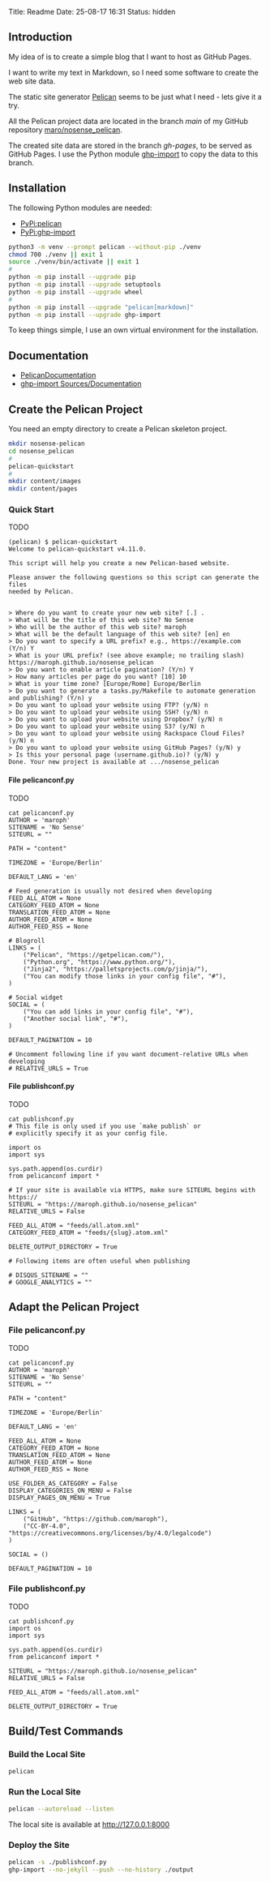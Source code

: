 Title: Readme
Date: 25-08-17 16:31
Status: hidden

## Introduction
My idea of is to create a simple blog that I want to host as GitHub Pages.

I want to write my text in Markdown, so I need some software to
create the web site data.

The static site generator [Pelican](https://getpelican.com/) seems to
be just what I need - lets give it a try.

All the Pelican project data are located in the branch _main_ of my GitHub repository
[maro/nosense_pelican](https://github.com/maroph/nosense_pelican).

The created site data are stored in the branch _gh-pages_, to be served
as GitHub Pages. I use the Python module 
[ghp-import](https://github.com/c-w/ghp-import)
to copy the data to this branch.

## Installation
The following Python modules are needed:

* [PyPi:pelican](https://pypi.org/project/pelican/)
* [PyPi:ghp-import](https://pypi.org/project/ghp-import/)

```bash
python3 -m venv --prompt pelican --without-pip ./venv
chmod 700 ./venv || exit 1
source ./venv/bin/activate || exit 1
#
python -m pip install --upgrade pip
python -m pip install --upgrade setuptools
python -m pip install --upgrade wheel
#
python -m pip install --upgrade "pelican[markdown]"
python -m pip install --upgrade ghp-import
```

To keep things simple, I use an own virtual environment for the installation.

## Documentation

* [PelicanDocumentation](https://docs.getpelican.com/)
* [ghp-import Sources/Documentation](https://github.com/c-w/ghp-import)


## Create the Pelican Project
You need an empty directory to create a Pelican skeleton project.

```bash
mkdir nosense-pelican
cd nosense_pelican
#
pelican-quickstart
#
mkdir content/images
mkdir content/pages
```

### Quick Start
TODO

```
(pelican) $ pelican-quickstart
Welcome to pelican-quickstart v4.11.0.

This script will help you create a new Pelican-based website.

Please answer the following questions so this script can generate the files
needed by Pelican.


> Where do you want to create your new web site? [.] .
> What will be the title of this web site? No Sense
> Who will be the author of this web site? maroph
> What will be the default language of this web site? [en] en
> Do you want to specify a URL prefix? e.g., https://example.com   (Y/n) Y
> What is your URL prefix? (see above example; no trailing slash) https://maroph.github.io/nosense_pelican
> Do you want to enable article pagination? (Y/n) Y
> How many articles per page do you want? [10] 10
> What is your time zone? [Europe/Rome] Europe/Berlin
> Do you want to generate a tasks.py/Makefile to automate generation and publishing? (Y/n) y
> Do you want to upload your website using FTP? (y/N) n
> Do you want to upload your website using SSH? (y/N) n
> Do you want to upload your website using Dropbox? (y/N) n
> Do you want to upload your website using S3? (y/N) n
> Do you want to upload your website using Rackspace Cloud Files? (y/N) n
> Do you want to upload your website using GitHub Pages? (y/N) y
> Is this your personal page (username.github.io)? (y/N) y
Done. Your new project is available at .../nosense_pelican
```

#### File pelicanconf.py
TODO

```
cat pelicanconf.py
AUTHOR = 'maroph'
SITENAME = 'No Sense'
SITEURL = ""

PATH = "content"

TIMEZONE = 'Europe/Berlin'

DEFAULT_LANG = 'en'

# Feed generation is usually not desired when developing
FEED_ALL_ATOM = None
CATEGORY_FEED_ATOM = None
TRANSLATION_FEED_ATOM = None
AUTHOR_FEED_ATOM = None
AUTHOR_FEED_RSS = None

# Blogroll
LINKS = (
    ("Pelican", "https://getpelican.com/"),
    ("Python.org", "https://www.python.org/"),
    ("Jinja2", "https://palletsprojects.com/p/jinja/"),
    ("You can modify those links in your config file", "#"),
)

# Social widget
SOCIAL = (
    ("You can add links in your config file", "#"),
    ("Another social link", "#"),
)

DEFAULT_PAGINATION = 10

# Uncomment following line if you want document-relative URLs when developing
# RELATIVE_URLS = True
```

#### File publishconf.py
TODO

```
cat publishconf.py
# This file is only used if you use `make publish` or
# explicitly specify it as your config file.

import os
import sys

sys.path.append(os.curdir)
from pelicanconf import *

# If your site is available via HTTPS, make sure SITEURL begins with https://
SITEURL = "https://maroph.github.io/nosense_pelican"
RELATIVE_URLS = False

FEED_ALL_ATOM = "feeds/all.atom.xml"
CATEGORY_FEED_ATOM = "feeds/{slug}.atom.xml"

DELETE_OUTPUT_DIRECTORY = True

# Following items are often useful when publishing

# DISQUS_SITENAME = ""
# GOOGLE_ANALYTICS = ""
```

## Adapt the Pelican Project
### File pelicanconf.py
TODO

```
cat pelicanconf.py
AUTHOR = 'maroph'
SITENAME = 'No Sense'
SITEURL = ""

PATH = "content"

TIMEZONE = 'Europe/Berlin'

DEFAULT_LANG = 'en'

FEED_ALL_ATOM = None
CATEGORY_FEED_ATOM = None
TRANSLATION_FEED_ATOM = None
AUTHOR_FEED_ATOM = None
AUTHOR_FEED_RSS = None

USE_FOLDER_AS_CATEGORY = False
DISPLAY_CATEGORIES_ON_MENU = False
DISPLAY_PAGES_ON_MENU = True

LINKS = (
    ("GitHub", "https://github.com/maroph"),
    ("CC-BY-4.0", "https://creativecommons.org/licenses/by/4.0/legalcode")
)

SOCIAL = ()

DEFAULT_PAGINATION = 10
```

### File publishconf.py
TODO

```
cat publishconf.py
import os
import sys

sys.path.append(os.curdir)
from pelicanconf import *

SITEURL = "https://maroph.github.io/nosense_pelican"
RELATIVE_URLS = False

FEED_ALL_ATOM = "feeds/all.atom.xml"

DELETE_OUTPUT_DIRECTORY = True
```

## Build/Test Commands
### Build the Local Site
```bash
pelican
```

### Run the Local Site
```bash
pelican --autoreload --listen
```

The local site is available at <http://127.0.0.1:8000>

### Deploy the Site
```bash
pelican -s ./publishconf.py
ghp-import --no-jekyll --push --no-history ./output
```


